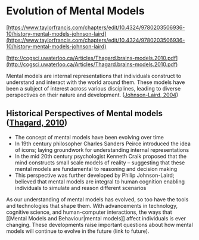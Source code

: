 
# Evolution of Mental Models

[https://www.taylorfrancis.com/chapters/edit/10.4324/9780203506936-10/history-mental-models-johnson-laird](https://www.taylorfrancis.com/chapters/edit/10.4324/9780203506936-10/history-mental-models-johnson-laird)

[http://cogsci.uwaterloo.ca/Articles/Thagard.brains-models.2010.pdf](http://cogsci.uwaterloo.ca/Articles/Thagard.brains-models.2010.pdf)

Mental models are internal representations that individuals construct to understand and interact with the world around them. These models have been a subject of interest across various disciplines, leading to diverse perspectives on their nature and development. ([Johnson-Laird, 2004](https://www.taylorfrancis.com/chapters/edit/10.4324/9780203506936-10/history-mental-models-johnson-laird)) 

## Historical Perspectives of Mental models ([Thagard, 2010](http://cogsci.uwaterloo.ca/Articles/Thagard.brains-models.2010.pdf))

* The concept of mental models have been evolving over time
* In 19th century philosopher Charles Sanders Peirce introduced the idea of icons; laying groundwork for understanding internal representations
* In the mid 20th century psychologist Kenneth Craik proposed that the mind constructs small scale models of reality – suggesting that these mental models are fundamental to reasoning and decision making
* This perspective was further developed by Philip Johnson-Laird; believed that mental models are integral to human cognition enabling individuals to simulate and reason different scenarios

As our understanding of mental models has evolved, so too have the tools and technologies that shape them. With advancements in technology, cognitive science, and human-computer interactions, the ways that [[Mental Models and Behaviour|mental models]] affect individuals is ever changing. These developments raise important questions about how mental models will continue to evolve in the future (link to future).